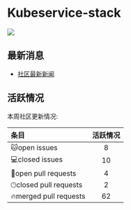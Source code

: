 # Kubeservice-stack

![](https://komarev.com/ghpvc/?username=kubeservice-stack)

## 最新消息
- [社区最新新闻](https://stack.kubeservice.cn/blog/news/)

## 活跃情况
<!--GAMFC-->本周社区更新情况: 
| 条目 | 活跃情况 |
| :-- | :--: |
|🐱‍open issues| 8 |
|💻closed issues| 10 |
|💬open pull requests| 4 |
|🕑︎closed pull requests| 2|
|🔥merged pull requests| 62|<!--GAMFC-END-->

<!--REVIEWS--><!--REVIEWS-END-->
